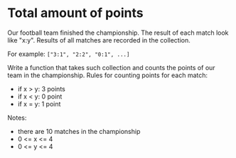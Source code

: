 # Total amount of points

Our football team finished the championship. The result of each match look like "x:y". Results of all matches are recorded in the collection.

For example: `["3:1", "2:2", "0:1", ...]`

Write a function that takes such collection and counts the points of our team in the championship. Rules for counting points for each match:

* if x > y: 3 points
* if x < y: 0 point
* if x = y: 1 point

Notes:
* there are 10 matches in the championship
* 0 <= x <= 4
* 0 <= y <= 4